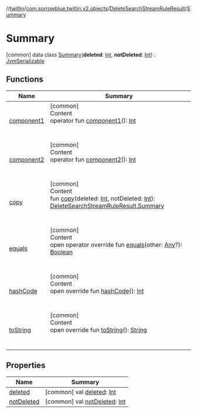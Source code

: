 //[twitlin](../../../index.md)/[com.sorrowblue.twitlin.v2.objects](../../index.md)/[DeleteSearchStreamRuleResult](../index.md)/[Summary](index.md)



# Summary  
 [common] data class [Summary](index.md)(**deleted**: [Int](https://kotlinlang.org/api/latest/jvm/stdlib/kotlin/-int/index.html), **notDeleted**: [Int](https://kotlinlang.org/api/latest/jvm/stdlib/kotlin/-int/index.html)) : [JvmSerializable](../../../com.sorrowblue.twitlin.annotation/-jvm-serializable/index.md)   


## Functions  
  
|  Name|  Summary| 
|---|---|
| <a name="com.sorrowblue.twitlin.v2.objects/DeleteSearchStreamRuleResult.Summary/component1/#/PointingToDeclaration/"></a>[component1](component1.md)| <a name="com.sorrowblue.twitlin.v2.objects/DeleteSearchStreamRuleResult.Summary/component1/#/PointingToDeclaration/"></a>[common]  <br>Content  <br>operator fun [component1](component1.md)(): [Int](https://kotlinlang.org/api/latest/jvm/stdlib/kotlin/-int/index.html)  <br><br><br>
| <a name="com.sorrowblue.twitlin.v2.objects/DeleteSearchStreamRuleResult.Summary/component2/#/PointingToDeclaration/"></a>[component2](component2.md)| <a name="com.sorrowblue.twitlin.v2.objects/DeleteSearchStreamRuleResult.Summary/component2/#/PointingToDeclaration/"></a>[common]  <br>Content  <br>operator fun [component2](component2.md)(): [Int](https://kotlinlang.org/api/latest/jvm/stdlib/kotlin/-int/index.html)  <br><br><br>
| <a name="com.sorrowblue.twitlin.v2.objects/DeleteSearchStreamRuleResult.Summary/copy/#kotlin.Int#kotlin.Int/PointingToDeclaration/"></a>[copy](copy.md)| <a name="com.sorrowblue.twitlin.v2.objects/DeleteSearchStreamRuleResult.Summary/copy/#kotlin.Int#kotlin.Int/PointingToDeclaration/"></a>[common]  <br>Content  <br>fun [copy](copy.md)(deleted: [Int](https://kotlinlang.org/api/latest/jvm/stdlib/kotlin/-int/index.html), notDeleted: [Int](https://kotlinlang.org/api/latest/jvm/stdlib/kotlin/-int/index.html)): [DeleteSearchStreamRuleResult.Summary](index.md)  <br><br><br>
| <a name="kotlin/Any/equals/#kotlin.Any?/PointingToDeclaration/"></a>[equals](../../../com.sorrowblue.twitlin.v2.users/-users-api/-expansion/-companion/index.md#%5Bkotlin%2FAny%2Fequals%2F%23kotlin.Any%3F%2FPointingToDeclaration%2F%5D%2FFunctions%2F1930806739)| <a name="kotlin/Any/equals/#kotlin.Any?/PointingToDeclaration/"></a>[common]  <br>Content  <br>open operator override fun [equals](../../../com.sorrowblue.twitlin.v2.users/-users-api/-expansion/-companion/index.md#%5Bkotlin%2FAny%2Fequals%2F%23kotlin.Any%3F%2FPointingToDeclaration%2F%5D%2FFunctions%2F1930806739)(other: [Any](https://kotlinlang.org/api/latest/jvm/stdlib/kotlin/-any/index.html)?): [Boolean](https://kotlinlang.org/api/latest/jvm/stdlib/kotlin/-boolean/index.html)  <br><br><br>
| <a name="kotlin/Any/hashCode/#/PointingToDeclaration/"></a>[hashCode](../../../com.sorrowblue.twitlin.v2.users/-users-api/-expansion/-companion/index.md#%5Bkotlin%2FAny%2FhashCode%2F%23%2FPointingToDeclaration%2F%5D%2FFunctions%2F1930806739)| <a name="kotlin/Any/hashCode/#/PointingToDeclaration/"></a>[common]  <br>Content  <br>open override fun [hashCode](../../../com.sorrowblue.twitlin.v2.users/-users-api/-expansion/-companion/index.md#%5Bkotlin%2FAny%2FhashCode%2F%23%2FPointingToDeclaration%2F%5D%2FFunctions%2F1930806739)(): [Int](https://kotlinlang.org/api/latest/jvm/stdlib/kotlin/-int/index.html)  <br><br><br>
| <a name="kotlin/Any/toString/#/PointingToDeclaration/"></a>[toString](../../../com.sorrowblue.twitlin.v2.users/-users-api/-expansion/-companion/index.md#%5Bkotlin%2FAny%2FtoString%2F%23%2FPointingToDeclaration%2F%5D%2FFunctions%2F1930806739)| <a name="kotlin/Any/toString/#/PointingToDeclaration/"></a>[common]  <br>Content  <br>open override fun [toString](../../../com.sorrowblue.twitlin.v2.users/-users-api/-expansion/-companion/index.md#%5Bkotlin%2FAny%2FtoString%2F%23%2FPointingToDeclaration%2F%5D%2FFunctions%2F1930806739)(): [String](https://kotlinlang.org/api/latest/jvm/stdlib/kotlin/-string/index.html)  <br><br><br>


## Properties  
  
|  Name|  Summary| 
|---|---|
| <a name="com.sorrowblue.twitlin.v2.objects/DeleteSearchStreamRuleResult.Summary/deleted/#/PointingToDeclaration/"></a>[deleted](deleted.md)| <a name="com.sorrowblue.twitlin.v2.objects/DeleteSearchStreamRuleResult.Summary/deleted/#/PointingToDeclaration/"></a> [common] val [deleted](deleted.md): [Int](https://kotlinlang.org/api/latest/jvm/stdlib/kotlin/-int/index.html)   <br>
| <a name="com.sorrowblue.twitlin.v2.objects/DeleteSearchStreamRuleResult.Summary/notDeleted/#/PointingToDeclaration/"></a>[notDeleted](not-deleted.md)| <a name="com.sorrowblue.twitlin.v2.objects/DeleteSearchStreamRuleResult.Summary/notDeleted/#/PointingToDeclaration/"></a> [common] val [notDeleted](not-deleted.md): [Int](https://kotlinlang.org/api/latest/jvm/stdlib/kotlin/-int/index.html)   <br>

